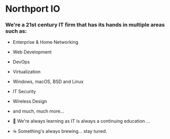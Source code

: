 # Northport IO
### We're a 21st century IT firm that has its hands in multiple areas such as:
- Enterprise & Home Networking
- Web Development
- DevOps
- Virtualization
- Windows, macOS, BSD and Linux
- IT Security
- Wireless Design
- and much, much more...

- 🌱 We're always learning as IT is always a continuing education ...
- ☕️ Something's always brewing... stay tuned.
